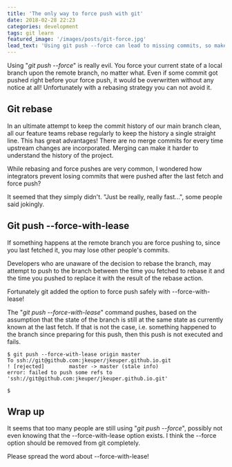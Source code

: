 ```yaml
---
title: 'The only way to force push with git'
date: 2018-02-28 22:23
categories: development
tags: git learn
featured_image: '/images/posts/git-force.jpg'
lead_text: 'Using git push --force can lead to missing commits, so make sure you force push safely.'
---
```


Using "_git push \--force_" is really evil. You force your current state of
a local branch upon the remote branch, no matter what. Even if some commit
got pushed right before your force push, it would be overwritten without
any notice at all! Unfortunately with a rebasing strategy you can not avoid it.

## Git rebase
In an ultimate attempt to keep the commit history of our main branch clean,
all our feature teams rebase regularly to keep the history a single straight
line. This has great advantages! There are no merge commits for every time
upstream changes are incorporated. Merging can make it harder to understand
the history of the project.

While rebasing and force pushes are very common, I wondered how integrators
prevent losing commits that were pushed after the last fetch and force push?

It seemed that they simply didn't. "Just be really, really fast...", some
people said jokingly.

## Git push \--force-with-lease
If something happens at the remote branch you are force pushing to, since you
last fetched it, you may lose other people's commits. 

Developers who are unaware of the decision to rebase the branch, may attempt
to push to the branch between the time you fetched to rebase it and the time
you pushed to replace it with the result of the rebase action.

Fortunately git added the option to force push safely with \--force-with-lease!

The "_git push \--force-with-lease_" command pushes, based on the assumption
that the state of the branch is still at the same state as currently known
at the last fetch. If that is not the case, i.e. something happened to the
branch since preparing for this push, then this push is not executed and fails.

```console
$ git push --force-with-lease origin master
To ssh://git@github.com:jkeuper/jkeuper.github.io.git
! [rejected]        master -> master (stale info)
error: failed to push some refs to 'ssh://git@github.com:jkeuper/jkeuper.github.io.git'

$
```

## Wrap up
It seems that too many people are still using "_git push \--force_", possibly 
not even knowing that the \--force-with-lease option exists. I think the
\--force option should be removed from git completely.

Please spread the word about \--force-with-lease!



